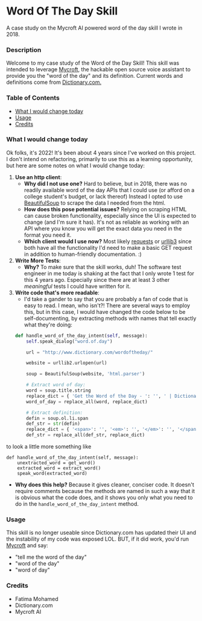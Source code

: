 
# Word Of The Day Skill
A case study on the Mycroft AI powered word of the day skill I wrote in 2018.

### Description 
Welcome to my case study of the Word of the Day Skill! This skill was intended to leverage [Mycroft](https://github.com/MycroftAI/mycroft-core), the hackable open source voice assistant to provide you the "word of the day" and its definition. Current words and definitions come from 
[Dictionary.com.](Dictionary.com)

### Table of Contents
 - [What I would change today](#what-i-would-change-today)
 - [Usage](#usage)
 - [Credits](#credits)

###  What I would change today
Ok folks, it's 2022! It's been about 4 years since I've worked on this project. I don't intend on refactoring, primarily to use this as a learning opportunity, but here are some notes on what I would change today:
1. **Use an http client**:
    - **Why did I not use one?** Hard to believe, but in 2018, there was no readily available word of the day APIs that I could use (or afford on a college student's budget, or lack thereof) Instead I opted to use [BeautifulSoup](https://www.crummy.com/software/BeautifulSoup/bs4/doc/) to scrape the data I needed from the html. 
    - **How does this pose potential issues?** Relying on scraping HTML can cause broken functionality, especially since the UI is expected to change (and I'm sure it has). It's not as reliable as working with an API where you know you will get the exact data you need in the format you need it.
    - **Which client would I use now?** Most likely [requests](https://requests.readthedocs.io/en/latest/) or  [urllib3](https://urllib3.readthedocs.io/en/stable/) since both have all the functionality I'd need to make a basic GET request in addition to human-friendly documentation. :) 
2. **Write More Tests**:
   - **Why?** To make sure that the skill works, duh! The software test engineer in me today is shaking at the fact that I only wrote 1 test for this 4 years ago. Especially since there are at least 3 other *meaningful* tests I could have written for it.
3. **Write code that's more readable**:
    - I'd take a gander to say that you are probably a fan of code that is easy to read. I mean, who isn't?! There are several ways to employ this, but in this case, I would have changed the code below to be self-documenting, by extracting methods with names that tell exactly what they're doing:
    ``` python 
    def handle_word_of_the_day_intent(self, message):
        self.speak_dialog("word.of.day")

        url = "http://www.dictionary.com/wordoftheday/"

        website = urllib2.urlopen(url)

        soup = BeautifulSoup(website, 'html.parser')

        # Extract word of day:
        word = soup.title.string
        replace_dict = { 'Get the Word of the Day - ': '', ' | Dictionary.com': '' }
        word_of_day = replace_all(word, replace_dict)

        # Extract definition:
        defin = soup.ol.li.span
        def_str = str(defin)
        replace_dict = { '<span>': '', '<em>': '', '</em>': '', '</span>': ''}
        def_str = replace_all(def_str, replace_dict)
    ``` 
to look a little more something like
  

    def handle_word_of_the_day_intent(self, message):
        unextracted_word = get_word()
        extracted_word = extract_word()
        speak_word(extracted_word)
      

   - **Why does this help?** Because it gives cleaner, conciser code. It doesn't require comments because the methods are named in such a way that it is obvious what the code does, and it shows you only what you need to do in the `handle_word_of_the_day_intent` method.
   

###  Usage
This skill is no longer useable since Dictionary.com has updated their UI and the instability of my code was exposed LOL. BUT, if it did work, you'd run [Mycroft](https://github.com/MycroftAI/mycroft-core) and say:
* "tell me the word of the day"
* "word of the day"
* "word of day"

###  Credits 
* Fatima Mohamed
* Dictionary.com 
* Mycroft AI
